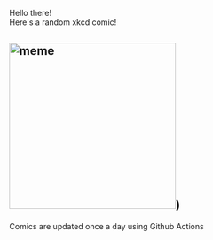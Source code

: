 Hello there! <br>Here's a random xkcd comic!<br>
## <img src="https://imgs.xkcd.com/comics/circles.png" alt="meme" width="300"/>)<br>
Comics are updated once a day using Github Actions